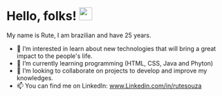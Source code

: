 # Hello, folks! <img src="https://raw.githubusercontent.com/MartinHeinz/MartinHeinz/master/wave.gif" width="30px"/>
My name is Rute, I am brazilian and have 25 years.
- 👀 I’m interested in learn about new technologies that will bring a great impact to the people's life.
- 🌱 I’m currently learning programming (HTML, CSS, Java and Phyton)
- 💞️ I’m looking to collaborate on projects to develop and improve my knowledges.
- 📫 You can find me on LinkedIn: www.Linkedin.com/in/rutesouza
 

<!---
RuteSouza/RuteSouza is a ✨ special ✨ repository because its `README.md` (this file) appears on your GitHub profile.
You can click the Preview link to take a look at your changes.
--->

